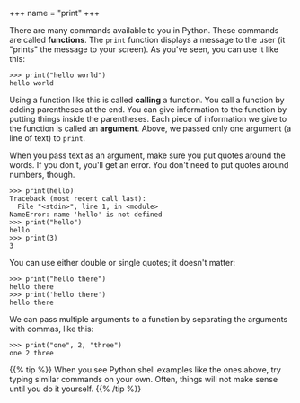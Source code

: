 +++
name = "print"
+++
<!--
{{% note "course organization" %}}
The best way to learn programming is to first think of a program and then
figure out how to create it. This course will help you learn in this way.
However, there are a few core tools that will be used in nearly all the
programs you write. This section will teach you those tools. 
{{% /note %}}
-->

There are many commands available to you in Python. These commands are called
**functions**. The `print` function displays a message to the user (it "prints"
the message to your screen). As you've seen, you can use it like this:

	>>> print("hello world")
	hello world

Using a function like this is called **calling** a function. You call a function
by adding parentheses at the end. You can give information to the function by
putting things inside the parentheses. Each piece of information we give to the
function is called an **argument**. Above, we passed only one argument (a line of
text) to `print`.

When you pass text as an argument,
make sure you put quotes around the words. If you
don't, you'll get an error. You don't need to put quotes around
numbers, though.

	>>> print(hello)
	Traceback (most recent call last):
	  File "<stdin>", line 1, in <module>
	NameError: name 'hello' is not defined
	>>> print("hello")
	hello
	>>> print(3)
	3

You can use either double or single quotes; it doesn't matter:

	>>> print("hello there")
	hello there
	>>> print('hello there')
	hello there

We can pass multiple arguments to a function by separating
the arguments with commas, like this:

	>>> print("one", 2, "three")
	one 2 three

{{% tip %}}
When you see Python shell examples like the ones above, try typing similar
commands on your own. Often, things will not make sense until you do it
yourself.
{{% /tip %}}


